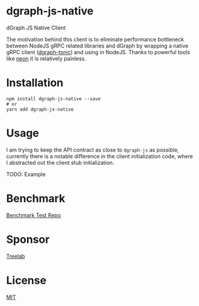 # dgraph-js-native

dGraph JS Native Client

The motivation behind this client is to eliminate performance bottleneck between NodeJS gRPC related libraries and dGraph by wrapping a native gRPC client ([dgraph-tonic](https://github.com/selmeci/dgraph-tonic)) and using in NodeJS. Thanks to powerful tools like [neon](https://github.com/neon-bindings/neon) it is relatively painless.

# Installation

```
npm install dgraph-js-native --save
# or
yarn add dgraph-js-native
```

# Usage

I am trying to keep the API contract as close to `dgraph-js` as possible, currently there is a notable difference in the client initialization code, where I abstracted out the client stub initialization.

TODO: Example

# Benchmark

[Benchmark Test Repo](https://github.com/xanthous-tech/dgraph-js-native-benchmarks)

# Sponsor

[Treelab](https://treelab.com.cn)

# License

[MIT](./LICENSE)

